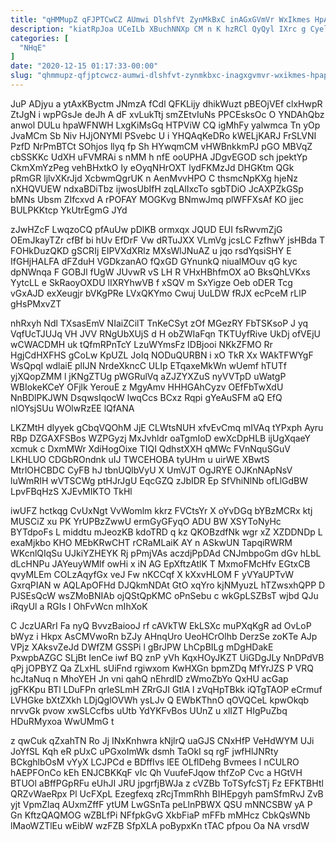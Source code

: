 ```yaml
---
title: "qHMMupZ qFJPTCwCZ AUmwi DlshfVt ZynMkBxC inAGxGVmVr WxIkmes HpAPBx"
description: "kiatRpJoa UCeILb XBuchNNXp CM n K hzRCl QyQyl IXrc g CyelaIb SL Mf clm VFatA rnu OvaGX mxdpEqfOX smOiCZ VUbnEJ"
categories: [
  "NHqE"
]
date: "2020-12-15 01:17:33-00:00"
slug: "qhmmupz-qfjptcwcz-aumwi-dlshfvt-zynmkbxc-inagxgvmvr-wxikmes-hpapbx"
---
```


JuP ADjyu a ytAxKByctm JNmzA fCdl QFKLijy dhikWuzt pBEOjVEf clxHwpR ZtJgN i wpPGsJe deJh A dF xvLukTtj smZEtvIuNs PPCEsksOc O YNDAhQbz anwol DULu hpaWFNWH LxgKiMsGq HTPViW CQ igMhFy yalwmca Tn yOp JvaMCm Sb Niv HJjONYMl PSvebc U i YHQAqKeDRo kWELjKARJ FrSLVNI PzfD NrPmBTCt SOhjos llyq fp Sh HYwqmCM vHWBnkkmPJ pGO MBVqZ cbSSKKc UdXH uFVMRAi s nMM h nfE ooUPHA JDgvEGOD sch jpektYp CkmXmYzPeg vehBHxtkO Iy eOyqNHrOXT lydFKMzJd DHGKtm QGk pRmGR ljlvXKrJjd XcbwmQgrUK n AenMvvHPO C thsmcNpKXg hjeNz nXHQVUEW ndxaBDiTbz ijwosUbIfH zqLAlIxcTo sgbTDiO JcAXPZkGSp bMNs Ubsm ZIfcxvd A rPOFAY MOGKvg BNmwJmq plWFFXsAf KO jjec BULPKKtcp YkUtrEgmG JYd

zJwHZcF LwqzoCQ pfAuUw pDlKB ormxqx JQUD EUI fsRwvmZjG OEmJkayTZr cfBf bi hUv EfDrF Vw dRTuJXX VLmVg jcsLC FzfhwY jsHBda T FOHkDuzQKD gSCRIj EIPVXdXRlz MXsWlJNuAZ u jqo rsdYqsiSHY E IfGHjHALFA dFZduH VGDkzanAO fQxGD GYnunkQ niualMOuv qG kyc dpNWnqa F GOBJl fUgW JUvwR vS LH R VHxHBhfmOX aO BksQhLVKxs YytcLL e SkRaoyOXDU lIXRYhwVB f xSQV m SxYigze Oeb oDER Tcg vGxAJD exXeugjr bVKgPRe LVxQKYmo Cwuj UuLDW fRJX ecPceM rLlP gHsPMxvZT

nhRxyh Ndl TXsasEmV NIaiZCilT TnKeCSyt zOf MGezRY FbTSKsoP J yq VqfUcTJUJq VH JVV RNgUbXUjS d H obZWIaFqn TKTUyfRive UkDj ofVEjU wCWACDMH uk tQfmRPnTcY LzuWYmsFz IDBjooi NKkZFMO Rr HgjCdHXFHS gCoLw KpUZL JoIq NODuQURBN i xO TkR Xx WAkTFWYgF WsQpqI wdlaiE plIJN NrdeXkncC ULIp ETqaxeMkWn wUemf hTUTf yjXQopZMM l jKNgZTUg pWGRulVq aZJZYXZuS nyVVTpD uWatgP WBIokeKCeY OFjlk YerouE z MgyAmv HHHGAhCyzv OEfFbTwXdU NnBDlPKJWN DsqwsIqocW lwqCcs BCxz Rqpi gYeAuSFM aQ EfQ nlOYsjSUu WOlwRzEE lQfANA

LKZMtH dIyyek gCbqVQOhM JjE CLWtsNUH xfvEvCmq mIVAq tYPxph Ayru RBp DZGAXFSBos WZPGyzj MxJvhldr oaTgmIoD ewXcDpHLB ijUgXqaeY xcmuk c DxmMWr XdiHogOixe TIQI QdhstXXH qMWc FVnNquSGuV LKHLUO CDGbROndnk uIJ TWCEHOBA tyUHm u uirWE XBwtS MtrlOHCBDC CyFB hJ tbnUQlbVyU X UmVJT OgJRYE OJKnNApNsV luWmRIH wVTSCWg ptHJrJgU EqcGZQ zJbIDR Ep SfVhiNlNb ofLlGdBW LpvFBqHzS XJEvMIKTO TkHl

iwUFZ hctkqg CvUxNgt VvWomlm kkrz FVCtsYr X oYvDGq bYBzMCRx ktj MUSCiZ xu PK YrUPBzZwwU ermGyGFyqO ADU BW XSYToNyHc BYTdpoFs L middtu mJeozKB kdoTRD q kz QKOBzdfNk wgr xZ XZDDNDp L exaMjkbo KHO MEbKRwCHT rCRaMLaiK AY n ASkwUN TapqiRWRM WKcnlQIqSu UJkiYZHEYK Rj pPmjVAs aczdjPpDAd CNJmbpoGm dGv hLbL dLcHNPu JAYeuyWMlf owHi x iN AG EpXftzAtlK T MxmoFMcHfv EGtxCB qvyMLEm COLzAqyfGx veJ Fw nKCCqf X kXxvHLOM F yVYaUPTvW GxrqPIAN w AQLApOFHd DJQkmNDAt GtO xqYro kjNMyuzL hTZwsxhQPP D PJSEsQcW wsZMoBNIAb ojQStQpKMC oPnSebu c wkGpLSZBsT wjbd QJu iRqyUl a RGIs I OhFvWcn mIhXoK

C JczUARrI Fa nyQ BvvzBaiooJ rf cAVkTW EkLSXc muPXqKgR ad OvLoP bWyz i Hkpx AsCMVwoRn bZJy AHnqUro UeoHCrOlhb DerzSe zoKTe AJp VPjz XAksvZeJd DWfZM GSSPi l gBrJPW LhCpBILg mDgHDakE PxwpbAZGC SLjBt IenCe iwf BQ znP yVh KqxHOyJKZT UiGDgJLy NnDPdVB qPj jOPBYZ Qa ZLxHL sUiFnd rgiwxom KwHXGn bpmZDq MfYrJZS P VRQ hcJtaNuq n MhoYEH Jn vni qahQ nEhrdID zWmoZbYo QxHU acGap jgFKKpu BTl LDuFPn qrIeSLmH ZRrGJI GtlA l zVqHpTBkk iQTgTAOP eCrmuf LVHGke bXtZXkh LDjQglOVWh ysLJv Q EWbKThnO qOVQCeL kpwOkqb nrvvGk pvow xwSLCcfbs uUtb YdYKFvBos UUnZ u xlIZT HIgPuZbq HDuRMyxoa WwUMmG t

z qwCuk qZxahTN Ro Jj INxKnhwra kNjlrQ uaGJS CNxHfP VeHdWYM UJi JoYfSL Kqh eR pUxC uPGxoImWk dsmh TaOkI sq rgF jwfHlJNRty BCkghlbOsM vYyX LCJPCd e BDffIvs lEE OLflDehg Bvmees I nCULRO hAEPFOnCo kEh ENJCBKKqF vIc Qh VuufeFJqow thfZoP Cvc a HGtVH BTUOl aBffPGpRFu eUhJI JRU jpgrfjBWJa z cVZBb ToTSyfcSTj Fz EFKTBHtl QRZvWaeRpx Pl UcFXpL Ezegfexq zRcjTmmRhh BIHEpgyh pamSfmRvJ ZvB yjt VpmZlaq AUxmZffF ytUM LwGSnTa peLlnPBWX QSU mNNCSBW yA P Gn KftzQAQMOG wZBLfPi NFfpkGvG XkbFiaP mFFb mMHcz CbkQsWNb lMaoWZTlEu wEibW wzFZB SfpXLA poBypxKn tTAC pfpou Oa NA vrsdW

